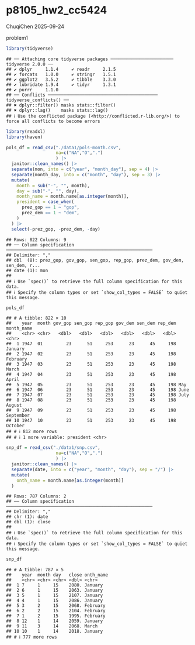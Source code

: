 p8105_hw2_cc5424
================
ChuqiChen
2025-09-24

problem1

``` r
library(tidyverse)
```

    ## ── Attaching core tidyverse packages ──────────────────────── tidyverse 2.0.0 ──
    ## ✔ dplyr     1.1.4     ✔ readr     2.1.5
    ## ✔ forcats   1.0.0     ✔ stringr   1.5.1
    ## ✔ ggplot2   3.5.2     ✔ tibble    3.3.0
    ## ✔ lubridate 1.9.4     ✔ tidyr     1.3.1
    ## ✔ purrr     1.1.0     
    ## ── Conflicts ────────────────────────────────────────── tidyverse_conflicts() ──
    ## ✖ dplyr::filter() masks stats::filter()
    ## ✖ dplyr::lag()    masks stats::lag()
    ## ℹ Use the conflicted package (<http://conflicted.r-lib.org/>) to force all conflicts to become errors

``` r
library(readxl)
library(haven)
```

``` r
pols_df = read_csv("./data1/pols-month.csv", 
                   na=c("NA","O",".") 
                   ) |>
  janitor::clean_names() |>
  separate(mon, into = c("year", "month_day"), sep = 4) |>
  separate(month_day, into = c("month", "day"), sep = 3) |>
  mutate(
    month = sub("-", "", month),
    day = sub("-", "", day),
    month_name = month.name[as.integer(month)], 
    president = case_when(
      prez_gop == 1 ~ "gop",
      prez_dem == 1 ~ "dem",
    )
  ) |>
  select(-prez_gop, -prez_dem, -day)
```

    ## Rows: 822 Columns: 9
    ## ── Column specification ────────────────────────────────────────────────────────
    ## Delimiter: ","
    ## dbl  (8): prez_gop, gov_gop, sen_gop, rep_gop, prez_dem, gov_dem, sen_dem, r...
    ## date (1): mon
    ## 
    ## ℹ Use `spec()` to retrieve the full column specification for this data.
    ## ℹ Specify the column types or set `show_col_types = FALSE` to quiet this message.

``` r
pols_df
```

    ## # A tibble: 822 × 10
    ##    year  month gov_gop sen_gop rep_gop gov_dem sen_dem rep_dem month_name
    ##    <chr> <chr>   <dbl>   <dbl>   <dbl>   <dbl>   <dbl>   <dbl> <chr>     
    ##  1 1947  01         23      51     253      23      45     198 January   
    ##  2 1947  02         23      51     253      23      45     198 February  
    ##  3 1947  03         23      51     253      23      45     198 March     
    ##  4 1947  04         23      51     253      23      45     198 April     
    ##  5 1947  05         23      51     253      23      45     198 May       
    ##  6 1947  06         23      51     253      23      45     198 June      
    ##  7 1947  07         23      51     253      23      45     198 July      
    ##  8 1947  08         23      51     253      23      45     198 August    
    ##  9 1947  09         23      51     253      23      45     198 September 
    ## 10 1947  10         23      51     253      23      45     198 October   
    ## # ℹ 812 more rows
    ## # ℹ 1 more variable: president <chr>

``` r
snp_df = read_csv("./data1/snp.csv", 
                   na=c("NA","O",".") 
                   ) |>
  janitor::clean_names() |>
  separate(date, into = c("year", "month", "day"), sep = "/") |>
  mutate(
    onth_name = month.name[as.integer(month)]
  )
```

    ## Rows: 787 Columns: 2
    ## ── Column specification ────────────────────────────────────────────────────────
    ## Delimiter: ","
    ## chr (1): date
    ## dbl (1): close
    ## 
    ## ℹ Use `spec()` to retrieve the full column specification for this data.
    ## ℹ Specify the column types or set `show_col_types = FALSE` to quiet this message.

``` r
snp_df 
```

    ## # A tibble: 787 × 5
    ##    year  month day   close onth_name
    ##    <chr> <chr> <chr> <dbl> <chr>    
    ##  1 7     1     15    2080. January  
    ##  2 6     1     15    2063. January  
    ##  3 5     1     15    2107. January  
    ##  4 4     1     15    2086. January  
    ##  5 3     2     15    2068. February 
    ##  6 2     2     15    2104. February 
    ##  7 1     2     15    1995. February 
    ##  8 12    1     14    2059. January  
    ##  9 11    3     14    2068. March    
    ## 10 10    1     14    2018. January  
    ## # ℹ 777 more rows
